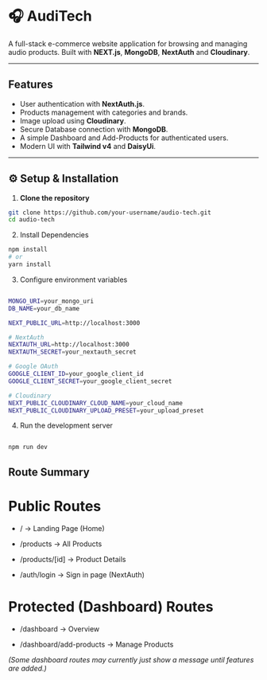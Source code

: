 # 🎧 AudiTech

A full-stack e-commerce website application for browsing and managing audio products.
Built with **NEXT.js**, **MongoDB**, **NextAuth** and **Cloudinary**.

---

## Features

- User authentication with **NextAuth.js**.
- Products management with categories and brands.
- Image upload using **Cloudinary**.
- Secure Database connection with **MongoDB**.
- A simple Dashboard and Add-Products for authenticated users.
- Modern UI with **Tailwind v4** and **DaisyUi**.

---

## ⚙️ Setup & Installation

1. **Clone the repository**

```bash
git clone https://github.com/your-username/audio-tech.git
cd audio-tech

```

2. Install Dependencies

```bash
npm install
# or
yarn install

```

3. Configure environment variables

```bash

MONGO_URI=your_mongo_uri
DB_NAME=your_db_name

NEXT_PUBLIC_URL=http://localhost:3000

# NextAuth
NEXTAUTH_URL=http://localhost:3000
NEXTAUTH_SECRET=your_nextauth_secret

# Google OAuth
GOOGLE_CLIENT_ID=your_google_client_id
GOOGLE_CLIENT_SECRET=your_google_client_secret

# Cloudinary
NEXT_PUBLIC_CLOUDINARY_CLOUD_NAME=your_cloud_name
NEXT_PUBLIC_CLOUDINARY_UPLOAD_PRESET=your_upload_preset

```

4. Run the development server

```bash

npm run dev

```


## Route Summary

# Public Routes

- / → Landing Page (Home)

- /products → All Products

- /products/[id] → Product Details

- /auth/login → Sign in page (NextAuth)


 # Protected (Dashboard) Routes

- /dashboard → Overview

- /dashboard/add-products → Manage Products

*(Some dashboard routes may currently just show a message until features are added.)*
